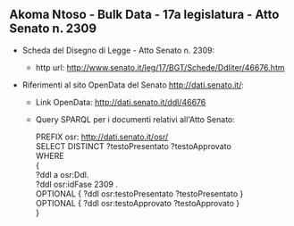 ## Akoma Ntoso - Bulk Data - 17a legislatura - Atto Senato n. 2309 ##

* Scheda del Disegno di Legge - Atto Senato n. 2309:
	* http url: http://www.senato.it/leg/17/BGT/Schede/Ddliter/46676.htm

* Riferimenti al sito OpenData del Senato http://dati.senato.it/:
	* Link OpenData: http://dati.senato.it/ddl/46676
	* Query SPARQL per i documenti relativi all'Atto Senato:

        PREFIX osr: <http://dati.senato.it/osr/>  
		SELECT DISTINCT ?testoPresentato ?testoApprovato  
		WHERE  
		{  
		    ?ddl a osr:Ddl.  
		    ?ddl osr:idFase 2309 .  
		    OPTIONAL { ?ddl osr:testoPresentato ?testoPresentato }  
		    OPTIONAL { ?ddl osr:testoApprovato ?testoApprovato }  
		}
		